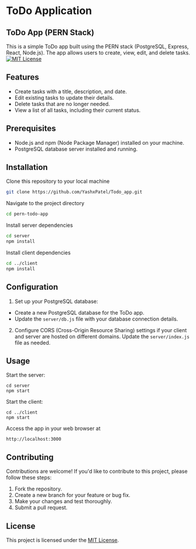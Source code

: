 # ToDo Application
## ToDo App (PERN Stack)

This is a simple ToDo app built using the PERN stack (PostgreSQL, Express, React, Node.js). The app allows users to create, view, edit, and delete tasks.
[![MIT License](https://img.shields.io/badge/License-MIT-green.svg)](https://choosealicense.com/licenses/mit/)  

## Features

- Create tasks with a title, description, and date.
- Edit existing tasks to update their details.
- Delete tasks that are no longer needed.
- View a list of all tasks, including their current status.

## Prerequisites

- Node.js and npm (Node Package Manager) installed on your machine.
- PostgreSQL database server installed and running.

## Installation

Clone this repository to your local machine
~~~bash
git clone https://github.com/YashxPatel/Todo_app.git
~~~

Navigate to the project directory
~~~ bash
cd pern-todo-app
~~~

Install server dependencies
~~~bash
cd server
npm install
~~~

Install client dependencies
~~~bash
cd ../client
npm install
~~~


## Configuration

1. Set up your PostgreSQL database:
- Create a new PostgreSQL database for the ToDo app.
- Update the `server/db.js` file with your database connection details.

2. Configure CORS (Cross-Origin Resource Sharing) settings if your client and server are hosted on different domains. Update the `server/index.js` file as needed.

## Usage

Start the server:
~~~
cd server
npm start
~~~

Start the client:
~~~
cd ../client
npm start
~~~

Access the app in your web browser at 
~~~
http://localhost:3000
~~~

## Contributing

Contributions are welcome! If you'd like to contribute to this project, please follow these steps:

1. Fork the repository.
2. Create a new branch for your feature or bug fix.
3. Make your changes and test thoroughly.
4. Submit a pull request.

## License

This project is licensed under the [MIT License](LICENSE).
